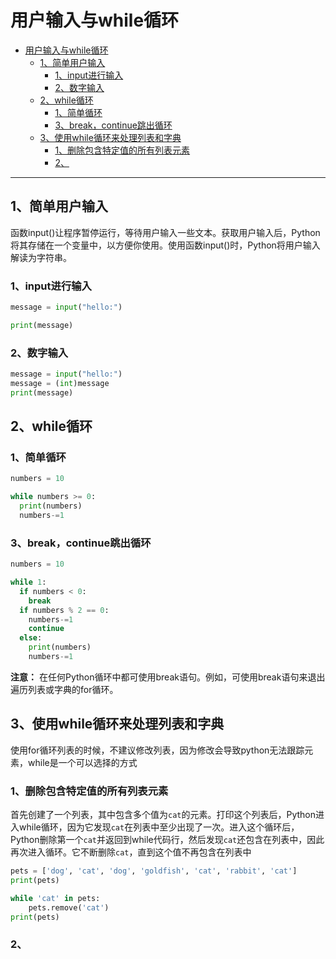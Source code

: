 # 用户输入与while循环


<!-- @import "[TOC]" {cmd="toc" depthFrom=1 depthTo=6 orderedList=false} -->

<!-- code_chunk_output -->

- [用户输入与while循环](#用户输入与while循环)
  - [1、简单用户输入](#1-简单用户输入)
    - [1、input进行输入](#1-input进行输入)
    - [2、数字输入](#2-数字输入)
  - [2、while循环](#2-while循环)
    - [1、简单循环](#1-简单循环)
    - [3、break，continue跳出循环](#3-breakcontinue跳出循环)
  - [3、使用while循环来处理列表和字典](#3-使用while循环来处理列表和字典)
    - [1、删除包含特定值的所有列表元素](#1-删除包含特定值的所有列表元素)
    - [2、](#2)

<!-- /code_chunk_output -->

---

## 1、简单用户输入

函数input()让程序暂停运行，等待用户输入一些文本。获取用户输入后，Python将其存储在一个变量中，以方便你使用。使用函数input()时，Python将用户输入解读为字符串。

### 1、input进行输入

```python {cmd}
message = input("hello:")

print(message)
```

### 2、数字输入

```python {cmd}
message = input("hello:")
message = (int)message
print(message)
```

## 2、while循环

### 1、简单循环

```python {cmd}
numbers = 10

while numbers >= 0:
  print(numbers)
  numbers-=1

```

### 3、break，continue跳出循环

```python {cmd}
numbers = 10

while 1:
  if numbers < 0:
    break
  if numbers % 2 == 0:
    numbers-=1
    continue
  else:
    print(numbers)
    numbers-=1
```

**注意：**
在任何Python循环中都可使用break语句。例如，可使用break语句来退出遍历列表或字典的for循环。

## 3、使用while循环来处理列表和字典

使用for循环列表的时候，不建议修改列表，因为修改会导致python无法跟踪元素，while是一个可以选择的方式

### 1、删除包含特定值的所有列表元素

首先创建了一个列表，其中包含多个值为`cat`的元素。打印这个列表后，Python进入while循环，因为它发现`cat`在列表中至少出现了一次。进入这个循环后，Python删除第一个`cat`并返回到while代码行，然后发现`cat`还包含在列表中，因此再次进入循环。它不断删除`cat`，直到这个值不再包含在列表中

```python {cmd}
pets = ['dog', 'cat', 'dog', 'goldfish', 'cat', 'rabbit', 'cat']
print(pets)

while 'cat' in pets:
    pets.remove('cat')  
print(pets)
```

### 2、

```python {cmd}

```

```python {cmd}

```

```python {cmd}

```

